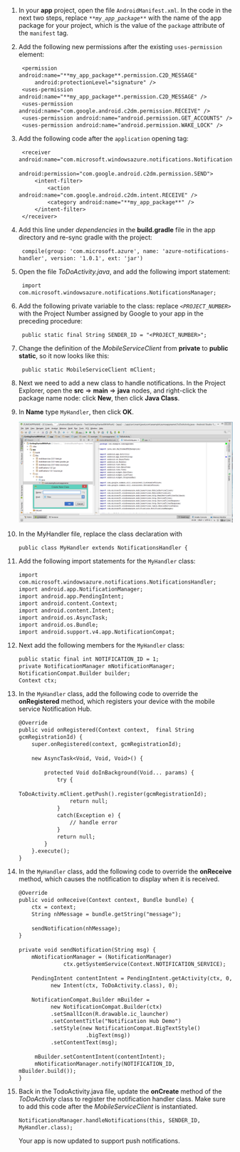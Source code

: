 1. In your **app** project, open the file `AndroidManifest.xml`. In the code in the next two steps, replace _`**my_app_package**`_ with the name of the app package for your project, which is the value of the `package` attribute of the `manifest` tag. 

2. Add the following new permissions after the existing `uses-permission` element:

        <permission android:name="**my_app_package**.permission.C2D_MESSAGE" 
            android:protectionLevel="signature" />
        <uses-permission android:name="**my_app_package**.permission.C2D_MESSAGE" /> 
        <uses-permission android:name="com.google.android.c2dm.permission.RECEIVE" />
        <uses-permission android:name="android.permission.GET_ACCOUNTS" />
        <uses-permission android:name="android.permission.WAKE_LOCK" />

3. Add the following code after the `application` opening tag: 

        <receiver android:name="com.microsoft.windowsazure.notifications.NotificationsBroadcastReceiver"
            						 	android:permission="com.google.android.c2dm.permission.SEND">
            <intent-filter>
                <action android:name="com.google.android.c2dm.intent.RECEIVE" />
                <category android:name="**my_app_package**" />
            </intent-filter>
        </receiver>


4. Add this line under *dependencies* in the **build.gradle** file in the app directory and re-sync gradle with the project: 

	    compile(group: 'com.microsoft.azure', name: 'azure-notifications-handler', version: '1.0.1', ext: 'jar')


5. Open the file *ToDoActivity.java*, and add the following import statement:

		import com.microsoft.windowsazure.notifications.NotificationsManager;


6. Add the following private variable to the class: replace _`<PROJECT_NUMBER>`_ with the Project Number assigned by Google to your app in the preceding procedure:

		public static final String SENDER_ID = "<PROJECT_NUMBER>";

7. Change the definition of the *MobileServiceClient* from **private** to **public static**, so it now looks like this:

		public static MobileServiceClient mClient;

8. Next we need to add a new class to handle notifications. In the Project Explorer, open the **src** => **main** => **java** nodes, and right-click the  package name node: click **New**, then click **Java Class**.

9. In **Name** type `MyHandler`, then click **OK**. 


	![](./media/mobile-services-android-get-started-push/android-studio-create-class.png)


10. In the MyHandler file, replace the class declaration with 

		public class MyHandler extends NotificationsHandler {


11. Add the following import statements for the `MyHandler` class:

		import com.microsoft.windowsazure.notifications.NotificationsHandler;
		import android.app.NotificationManager;
		import android.app.PendingIntent;
		import android.content.Context;
		import android.content.Intent;
		import android.os.AsyncTask;
		import android.os.Bundle;
		import android.support.v4.app.NotificationCompat;

	
12. Next add the following members for the `MyHandler` class:

		public static final int NOTIFICATION_ID = 1;
		private NotificationManager mNotificationManager;
		NotificationCompat.Builder builder;
		Context ctx;


13. In the `MyHandler` class, add the following code to override the **onRegistered** method, which registers your device with the mobile service Notification Hub.

		@Override
		public void onRegistered(Context context,  final String gcmRegistrationId) {
		    super.onRegistered(context, gcmRegistrationId);
	
		    new AsyncTask<Void, Void, Void>() {
		    		    	
		    	protected Void doInBackground(Void... params) {
		    		try {
		    		    ToDoActivity.mClient.getPush().register(gcmRegistrationId);
		    		    return null;
	    		    }
	    		    catch(Exception e) { 
			    		// handle error    		    
	    		    }
					return null;  		    
	    		}
		    }.execute();
		}



14. In the `MyHandler` class, add the following code to override the **onReceive** method, which causes the notification to display when it is received.

		@Override
		public void onReceive(Context context, Bundle bundle) {
		    ctx = context;
		    String nhMessage = bundle.getString("message");
	
		    sendNotification(nhMessage);
		}
	
		private void sendNotification(String msg) {
			mNotificationManager = (NotificationManager)
		              ctx.getSystemService(Context.NOTIFICATION_SERVICE);
	
		    PendingIntent contentIntent = PendingIntent.getActivity(ctx, 0,
		          new Intent(ctx, ToDoActivity.class), 0);
	
		    NotificationCompat.Builder mBuilder =
		          new NotificationCompat.Builder(ctx)
		          .setSmallIcon(R.drawable.ic_launcher)
		          .setContentTitle("Notification Hub Demo")
		          .setStyle(new NotificationCompat.BigTextStyle()
		                     .bigText(msg))
		          .setContentText(msg);
	
		     mBuilder.setContentIntent(contentIntent);
		     mNotificationManager.notify(NOTIFICATION_ID, mBuilder.build());
		}


15. Back in the TodoActivity.java file, update the **onCreate** method of the *ToDoActivity* class to register the notification handler class. Make sure to add this code after the *MobileServiceClient* is instantiated.


		NotificationsManager.handleNotifications(this, SENDER_ID, MyHandler.class);

    Your app is now updated to support push notifications.